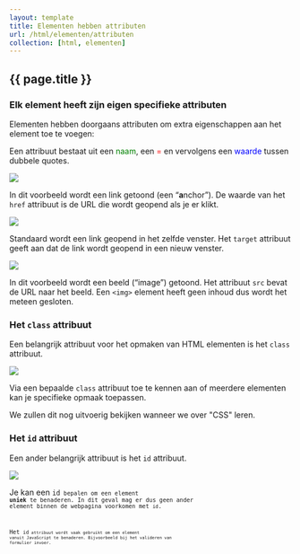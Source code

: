 ```yaml
---
layout: template
title: Elementen hebben attributen
url: /html/elementen/attributen
collection: [html, elementen]
---
```


## {{ page.title }}

### Elk element heeft zijn eigen specifieke attributen

Elementen hebben doorgaans attributen om extra eigenschappen aan het element toe te voegen:

Een attribuut bestaat uit een <span style="color: green">naam</span>, een <span style="color: red">=</span> en vervolgens een <span style="color: blue">waarde</span> tussen dubbele quotes.

<img src="{{ '/html/elementen/images/attributen_1.png' | relative_url}}" />

In dit voorbeeld wordt een link getoond (een “<strong>a</strong>nchor”). De waarde van het <code>href</code> attribuut is de URL die wordt geopend als je er klikt.

<img src="{{ '/html/elementen/images/attributen_2.png' | relative_url}}" />

Standaard wordt een link geopend in het zelfde venster. Het <code>target</code> attribuut geeft aan dat de link wordt geopend in een nieuw venster.

<img src="{{ '/html/elementen/images/attributen_3.png' | relative_url}}" />

In dit voorbeeld wordt een beeld (“image”) getoond. Het attribuut <code>src</code> bevat de URL naar het beeld. Een <code>&lt;img&gt;</code> element heeft geen inhoud dus wordt het meteen gesloten.

### Het <code>class</code> attribuut
Een belangrijk attribuut voor het opmaken van HTML elementen is het <code>class</code> attribuut.

<img src="{{ '/html/elementen/images/attributen_4.png' | relative_url}}" />

Via een bepaalde <code>class</code> attribuut toe te kennen aan of meerdere elementen kan je specifieke opmaak toepassen.

We zullen dit nog uitvoerig bekijken wanneer we over "CSS" leren.

### Het <code>id</code> attribuut

Een ander belangrijk attribuut is het <code>id</code> attribuut. 

<img src="{{ '/html/elementen/images/attributen_5.png' | relative_url}}" />

Je kan een <code>id<code> bepalen om een element <strong>uniek</strong> te benaderen. In dit geval mag er dus geen ander element binnen de webpagina voorkomen met <code>id</code>.

Het <code>id<code> attribuut wordt vaak gebruikt om een element vanuit JavaScript te benaderen. Bijvoorbeeld bij het valideren van formulier invoer.




